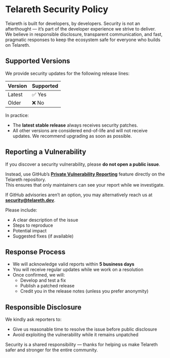 # Telareth Security Policy

Telareth is built for developers, by developers. Security is not an afterthought — it’s part of the developer experience we strive to deliver.  
We believe in responsible disclosure, transparent communication, and fast, pragmatic responses to keep the ecosystem safe for everyone who builds on Telareth.

## Supported Versions

We provide security updates for the following release lines:

| Version | Supported |
| ------- | --------- |
| Latest  | ✅ Yes    |
| Older   | ❌ No     |

In practice:

- The **latest stable release** always receives security patches.
- All other versions are considered end-of-life and will not receive updates. We recommend upgrading as soon as possible.

## Reporting a Vulnerability

If you discover a security vulnerability, please **do not open a public issue**.

Instead, use GitHub’s [**Private Vulnerability Reporting**](https://docs.github.com/en/code-security/security-advisories/guidance-on-reporting-and-writing/privately-reporting-a-security-vulnerability) feature directly on the Telareth repository.  
This ensures that only maintainers can see your report while we investigate.

If GitHub advisories aren’t an option, you may alternatively reach us at **security@telareth.dev**.

Please include:

- A clear description of the issue
- Steps to reproduce
- Potential impact
- Suggested fixes (if available)

## Response Process

- We will acknowledge valid reports within **5 business days**
- You will receive regular updates while we work on a resolution
- Once confirmed, we will:
  - Develop and test a fix
  - Publish a patched release
  - Credit you in the release notes (unless you prefer anonymity)

## Responsible Disclosure

We kindly ask reporters to:

- Give us reasonable time to resolve the issue before public disclosure
- Avoid exploiting the vulnerability while it remains unpatched

Security is a shared responsibility — thanks for helping us make Telareth safer and stronger for the entire community.
